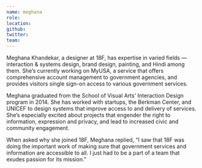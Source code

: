 ```yaml
---
name: meghana
role: 
location: 
github:
twitter:
team:
---
```


Meghana Khandekar, a designer at 18F, has expertise in varied fields — interaction & systems design, brand design, painting, and Hindi among them. She’s currently working on MyUSA, a service that offers comprehensive account management to government agencies, and provides visitors single sign-on access to various government services.  

Meghana graduated from the School of Visual Arts' Interaction Design program in 2014. She has worked with startups, the Berkman Center, and UNICEF to design systems that improve access to and delivery of services. She’s especially excited about projects that engender the right to information, expression and privacy, and lead to increased civic and community engagement. 

When asked why she joined 18F, Meghana replied, “I saw that 18F was doing the important work of making sure that government services and information are accessible to all. I just had to be a part of a team that exudes passion for its mission.”


 
